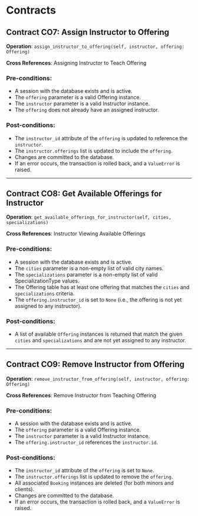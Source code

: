 # Contracts

## Contract CO7: Assign Instructor to Offering

**Operation**: `assign_instructor_to_offering(self, instructor, offering: Offering)`

**Cross References**: Assigning Instructor to Teach Offering

### Pre-conditions:
- A session with the database exists and is active.
- The `offering` parameter is a valid Offering instance.
- The `instructor` parameter is a valid Instructor instance.
- The `offering` does not already have an assigned instructor.

### Post-conditions:
- The `instructor_id` attribute of the `offering` is updated to reference the `instructor`.
- The `instructor.offerings` list is updated to include the `offering`.
- Changes are committed to the database.
- If an error occurs, the transaction is rolled back, and a `ValueError` is raised.

---

## Contract CO8: Get Available Offerings for Instructor

**Operation**: `get_available_offerings_for_instructor(self, cities, specializations)`

**Cross References**: Instructor Viewing Available Offerings

### Pre-conditions:
- A session with the database exists and is active.
- The `cities` parameter is a non-empty list of valid city names.
- The `specializations` parameter is a non-empty list of valid SpecializationType values.
- The Offering table has at least one offering that matches the `cities` and `specializations` criteria.
- The `offering.instructor_id` is set to `None` (i.e., the offering is not yet assigned to any instructor).

### Post-conditions:
- A list of available `Offering` instances is returned that match the given `cities` and `specializations` and are not yet assigned to any instructor.

---

## Contract CO9: Remove Instructor from Offering

**Operation**: `remove_instructor_from_offering(self, instructor, offering: Offering)`

**Cross References**: Remove Instructor from Teaching Offering

### Pre-conditions:
- A session with the database exists and is active.
- The `offering` parameter is a valid Offering instance.
- The `instructor` parameter is a valid Instructor instance.
- The `offering.instructor_id` references the `instructor.id`.

### Post-conditions:
- The `instructor_id` attribute of the `offering` is set to `None`.
- The `instructor.offerings` list is updated to remove the `offering`.
- All associated `Booking` instances are deleted (for both minors and clients).
- Changes are committed to the database.
- If an error occurs, the transaction is rolled back, and a `ValueError` is raised.
